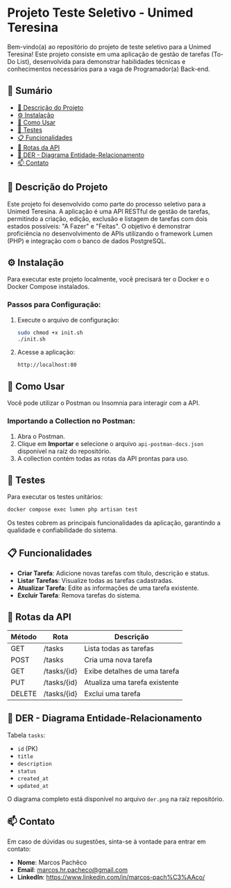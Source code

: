 
# Projeto Teste Seletivo - Unimed Teresina

Bem-vindo(a) ao repositório do projeto de teste seletivo para a Unimed Teresina! Este projeto consiste em uma aplicação de gestão de tarefas (To-Do List), desenvolvida para demonstrar habilidades técnicas e conhecimentos necessários para a vaga de Programador(a) Back-end.

## 📝 Sumário

- [📖 Descrição do Projeto](#-descrição-do-projeto)
- [⚙️ Instalação](#️-instalação)
- [🚀 Como Usar](#-como-usar)
- [🧪 Testes](#-testes)
- [📋 Funcionalidades](#-funcionalidades)
- [📁 Rotas da API](#-rotas-da-api)
- [📄 DER - Diagrama Entidade-Relacionamento](#-der---diagrama-entidade-relacionamento)
- [📫 Contato](#-contato)

## 📖 Descrição do Projeto

Este projeto foi desenvolvido como parte do processo seletivo para a Unimed Teresina. A aplicação é uma API RESTful de gestão de tarefas, permitindo a criação, edição, exclusão e listagem de tarefas com dois estados possíveis: "A Fazer" e "Feitas". O objetivo é demonstrar proficiência no desenvolvimento de APIs utilizando o framework Lumen (PHP) e integração com o banco de dados PostgreSQL.

## ⚙️ Instalação

Para executar este projeto localmente, você precisará ter o Docker e o Docker Compose instalados.

### Passos para Configuração:

1. Execute o arquivo de configuração:
    ```bash
    sudo chmod +x init.sh
    ./init.sh
    ```

2. Acesse a aplicação:

    ```
    http://localhost:80
    ```

## 🚀 Como Usar

Você pode utilizar o Postman ou Insomnia para interagir com a API.

### Importando a Collection no Postman:

1. Abra o Postman.
2. Clique em **Importar** e selecione o arquivo `api-postman-docs.json` disponível na raíz do repositório.
3. A collection contém todas as rotas da API prontas para uso.

## 🧪 Testes

Para executar os testes unitários:

```bash
docker compose exec lumen php artisan test
```

Os testes cobrem as principais funcionalidades da aplicação, garantindo a qualidade e confiabilidade do sistema.

## 📋 Funcionalidades

- **Criar Tarefa**: Adicione novas tarefas com título, descrição e status.
- **Listar Tarefas**: Visualize todas as tarefas cadastradas.
- **Atualizar Tarefa**: Edite as informações de uma tarefa existente.
- **Excluir Tarefa**: Remova tarefas do sistema.

## 📁 Rotas da API

| Método | Rota         | Descrição                  |
|--------|--------------|----------------------------|
| GET    | /tasks       | Lista todas as tarefas      |
| POST   | /tasks       | Cria uma nova tarefa        |
| GET    | /tasks/{id}  | Exibe detalhes de uma tarefa|
| PUT    | /tasks/{id}  | Atualiza uma tarefa existente|
| DELETE | /tasks/{id}  | Exclui uma tarefa           |

## 📄 DER - Diagrama Entidade-Relacionamento

Tabela `tasks`:

- `id` (PK)
- `title`
- `description`
- `status`
- `created_at`
- `updated_at`

O diagrama completo está disponível no arquivo `der.png` na raíz repositório.

## 📫 Contato

Em caso de dúvidas ou sugestões, sinta-se à vontade para entrar em contato:

- **Nome**: Marcos Pachêco
- **Email**: marcos.hr.pacheco@gmail.com
- **LinkedIn**: https://www.linkedin.com/in/marcos-pach%C3%AAco/